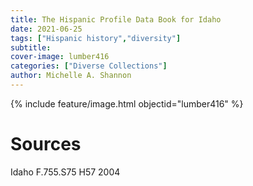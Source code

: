```yaml
---
title: The Hispanic Profile Data Book for Idaho
date: 2021-06-25
tags: ["Hispanic history","diversity"]
subtitle: 
cover-image: lumber416
categories: ["Diverse Collections"]
author: Michelle A. Shannon
---
```


{% include feature/image.html objectid="lumber416" %}

# Sources

Idaho F.755.S75 H57 2004